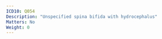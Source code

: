 ```yaml
---
ICD10: Q054
Description: "Unspecified spina bifida with hydrocephalus"
Matters: No
Weight: 0
---
```



